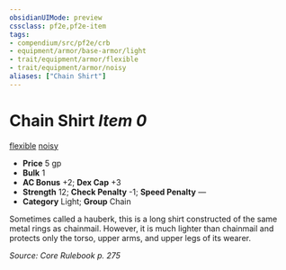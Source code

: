 ```yaml
---
obsidianUIMode: preview
cssclass: pf2e,pf2e-item
tags:
- compendium/src/pf2e/crb
- equipment/armor/base-armor/light
- trait/equipment/armor/flexible
- trait/equipment/armor/noisy
aliases: ["Chain Shirt"]
---
```

# Chain Shirt *Item 0*  
[flexible](flexible.md)  [noisy](noisy.md)  

- **Price** 5 gp
- **Bulk** 1
- **AC Bonus** +2; **Dex Cap** +3
- **Strength** 12; **Check Penalty** -1; **Speed Penalty** —
- **Category** Light; **Group** Chain 

Sometimes called a hauberk, this is a long shirt constructed of the same metal rings as chainmail. However, it is much lighter than chainmail and protects only the torso, upper arms, and upper legs of its wearer.

*Source: Core Rulebook p. 275*